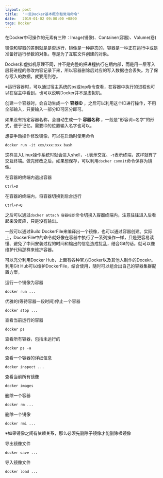 ```yaml
---
layout: post
title:  "一些Docker基本概念和常用命令"
date:   2019-01-02 09:00:00 +0800
tags: Docker
---
```


在Docker中可操作的元素有三种：Image(镜像)、Container(容器)、Volume(卷)

镜像和容器的差别就是是否运行，镜像是一种静态的，容器是一种正在运行中或是准备好运行参数的对象。卷是为了互联文件创建的对象。

Docker和虚拟机原理不同，并不是完整的把进程执行在期内部，而是用一层写入层将进程的修改内容记录下来，所以容器删除后对应的写入数据也会丢失。为了保存写入的数据，就要用到卷。

※运行容器时，可以通过宿主系统的ps或top命令查看，在容器中执行的进程也可以在宿主中看到，也可以说明Docker并不是虚拟机。

创建一个容器时，会自动生成一个 __容器ID__ ，之后可以利用这个ID进行操作，不用全部输入，只要输入一部分ID可区分即可。

如果没有指定容器名称，会自动生成一个 __容器名称__ ，一般是"形容词+名字"的形式，便于记忆。需要ID的位置输入名字也可以。

想要手动操作修改镜像，可以在启动时使用命令
```
docker run -it xxx/xxx:xxx bash
```
这样进入Linux操作系统时就会进入shell，`-i`表示交互、`-t`表示终端，这样就有了交互终端。做完修改之后，如果想保存，可以利用`docker commit`命令保存为镜像。

在容器的终端内退出容器
```
Ctrl+D
```

在容器的终端内，将容器切换到后台运行
```
Ctrl+P+Q
```
之后可以通过`docker attach 容器标识`命令切换入容器终端内，注意往往进入后看起来没反应，只是没有输出。

一般可以通过Build DockerFile来编译出一个镜像，也可以通过容器创建。实际上，DockerFile中的命令就好像在容器中执行了一系列操作一样，只是更容易读懂、避免了中间安装过程的时间和输出的信息造成扰乱，结合Git的话，就可以像维护代码那样来维护容器。

可以充分利用Docker Hub，上面有各种官方Docker以及其他人制作的Docekr。利用Git Hub可以维护DockerFile，结合使用，随时可以组合出自己的容器集群配置方案。

运行一个镜像为容器
```
docker run ...
```

优雅的(等待容器一段时间)停止一个容器
```
docker stop ...
```

查看当前运行的容器
```
docker ps
```

查看所有容器，包括未运行的
```
docker ps -a
```

查看一个容器的详细信息
```
docker inspect ...
```

查看当前所有镜像
```
docker images
```

删除一个容器
```
docker rm ...
```

删除一个镜像
```
docker rmi ...
```
※如果镜像之间有依赖关系，那么必须先删除子镜像才能删除根镜像

导出镜像文件
```
docker save ...
```

导入镜像文件
```
docker load ...
```





